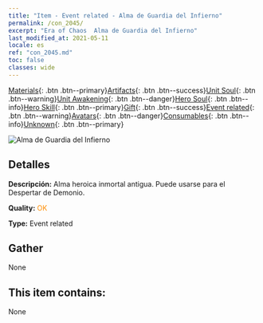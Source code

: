 ```yaml
---
title: "Item - Event related - Alma de Guardia del Infierno"
permalink: /con_2045/
excerpt: "Era of Chaos  Alma de Guardia del Infierno"
last_modified_at: 2021-05-11
locale: es
ref: "con_2045.md"
toc: false
classes: wide
---
```

 [Materials](/ItemsES/){: .btn .btn--primary}[Artifacts](/ItemsES/Artifacts/){: .btn .btn--success}[Unit Soul](/ItemsES/UnitSoul/){: .btn .btn--warning}[Unit Awakening](/ItemsES/UnitAwakening/){: .btn .btn--danger}[Hero Soul](/ItemsES/HeroSoul/){: .btn .btn--info}[Hero Skill](/ItemsES/HeroSkill/){: .btn .btn--primary}[Gift](/ItemsES/Gift/){: .btn .btn--success}[Event related](/ItemsES/Events/){: .btn .btn--warning}[Avatars](/ItemsES/Avatars/){: .btn .btn--danger}[Consumables](/ItemsES/Consumables/){: .btn .btn--info}[Unknown](/ItemsES/Unknown/){: .btn .btn--primary}

 ![Alma de Guardia del Infierno](/images/t/juexing_504.jpg)

## Detalles
 **Descripción:** Alma heroica inmortal antigua. Puede usarse para el Despertar de Demonio.

 **Quality:** <span style="color: #FF8C00">OK</span>

 **Type:** Event related

## Gather

  None

## This item contains:

  None

